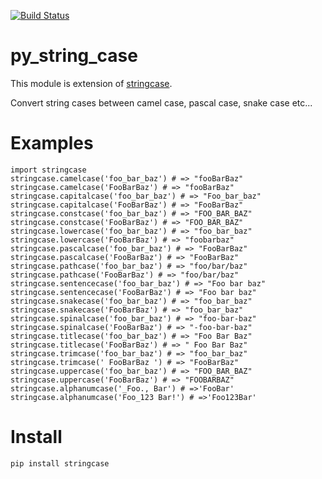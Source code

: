 [![Build Status](https://travis-ci.org/ShivaShankerReddy/py_string_case.svg?branch=master)](https://travis-ci.org/ShivaShankerReddy/py_string_case)

# py_string_case

This module is extension of [stringcase](https://github.com/okunishinishi/python-stringcase/).

Convert string cases between camel case, pascal case, snake case etc...

# Examples

```
import stringcase
stringcase.camelcase('foo_bar_baz') # => "fooBarBaz"
stringcase.camelcase('FooBarBaz') # => "fooBarBaz"
stringcase.capitalcase('foo_bar_baz') # => "Foo_bar_baz"
stringcase.capitalcase('FooBarBaz') # => "FooBarBaz"
stringcase.constcase('foo_bar_baz') # => "FOO_BAR_BAZ"
stringcase.constcase('FooBarBaz') # => "FOO_BAR_BAZ"
stringcase.lowercase('foo_bar_baz') # => "foo_bar_baz"
stringcase.lowercase('FooBarBaz') # => "foobarbaz"
stringcase.pascalcase('foo_bar_baz') # => "FooBarBaz"
stringcase.pascalcase('FooBarBaz') # => "FooBarBaz"
stringcase.pathcase('foo_bar_baz') # => "foo/bar/baz"
stringcase.pathcase('FooBarBaz') # => "foo/bar/baz"
stringcase.sentencecase('foo_bar_baz') # => "Foo bar baz"
stringcase.sentencecase('FooBarBaz') # => "Foo bar baz"
stringcase.snakecase('foo_bar_baz') # => "foo_bar_baz"
stringcase.snakecase('FooBarBaz') # => "foo_bar_baz"
stringcase.spinalcase('foo_bar_baz') # => "foo-bar-baz"
stringcase.spinalcase('FooBarBaz') # => "-foo-bar-baz"
stringcase.titlecase('foo_bar_baz') # => "Foo Bar Baz"
stringcase.titlecase('FooBarBaz') # => " Foo Bar Baz"
stringcase.trimcase('foo_bar_baz') # => "foo_bar_baz"
stringcase.trimcase(' FooBarBaz ') # => "FooBarBaz"
stringcase.uppercase('foo_bar_baz') # => "FOO_BAR_BAZ"
stringcase.uppercase('FooBarBaz') # => "FOOBARBAZ"
stringcase.alphanumcase('_Foo., Bar') # =>'FooBar'
stringcase.alphanumcase('Foo_123 Bar!') # =>'Foo123Bar'
```


# Install

`pip install stringcase`
